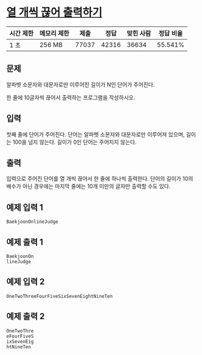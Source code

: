 # [열 개씩 끊어 출력하기](https://www.acmicpc.net/problem/11721)

| 시간 제한 | 메모리 제한 | 제출 | 정답 | 맞힌 사람 | 정답 비율 |
| --- | --- | --- | --- | --- | --- |
| 1 초 | 256 MB | 77037 | 42316 | 36634 | 55.541% |

## 문제

알파벳 소문자와 대문자로만 이루어진 길이가 N인 단어가 주어진다.

한 줄에 10글자씩 끊어서 출력하는 프로그램을 작성하시오.

## 입력

첫째 줄에 단어가 주어진다. 단어는 알파벳 소문자와 대문자로만 이루어져 있으며, 길이는 100을 넘지 않는다. 길이가 0인 단어는 주어지지 않는다.

## 출력

입력으로 주어진 단어를 열 개씩 끊어서 한 줄에 하나씩 출력한다. 단어의 길이가 10의 배수가 아닌 경우에는 마지막 줄에는 10개 미만의 글자만 출력할 수도 있다.

## 예제 입력 1

```
BaekjoonOnlineJudge

```

## 예제 출력 1

```
BaekjoonOn
lineJudge

```

## 예제 입력 2

```
OneTwoThreeFourFiveSixSevenEightNineTen

```

## 예제 출력 2

```
OneTwoThre
eFourFiveS
ixSevenEig
htNineTen
```
